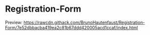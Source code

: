# Registration-Form

Preview: https://rawcdn.githack.com/BrunoHautenfaust/Registration-Form/7e52dbbacba419ea2c81b67ddd420005acd1ccaf/index.html
